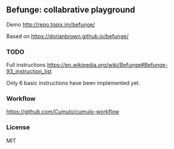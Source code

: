 
Befunge: collabrative playground
------

Demo http://repo.topix.im/befunge/

Based on https://dorianbrown.github.io/befunge/

### TODO

Full instructions https://en.wikipedia.org/wiki/Befunge#Befunge-93_instruction_list

Only 6 basic instructions have been implemented yet.

### Workflow

https://github.com/Cumulo/cumulo-workflow

### License

MIT
